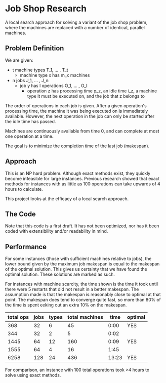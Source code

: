 # Job Shop Research

A local search approach for solving a variant of the job shop problem, where the machines are replaced with a number of identical, parallel machines.

## Problem Definition

We are given:
* t machine types T_1, ... , T_t
  * machine type x has m_x machines
* n jobs J_1, ... , J_n
  * job y has l operations O_1, ... , O_l
    * operation z has processing time p_z, an idle time i_z, a machine type it must be executed on, and the job that z belongs to

The order of operations in each job is given. After a given operation's processing time, the machine it was being executed on is immediately available. However, the next operation in the job can only be started after the idle time has passed.

Machines are continuously available from time 0, and can complete at most one operation at a time.

The goal is to minimize the completion time of the last job (makespan).

## Approach

This is an NP hard problem. Although exact methods exist, they quickly become infeasible for large instances. Previous research showed that exact methods for instances with as little as 100 operations can take upwards of 4 hours to calculate.

This project looks at the efficacy of a local search approach.

## The Code

Note that this code is a first draft. It has not been optimized, nor has it been coded with extensibility and/or readability in mind.

## Performance

For some instances (those with sufficient machines relative to jobs), the lower bound given by the maximum job makespan is equal to the makespan of the optimal solution. This gives us certainty that we have found the optimal solution. These solutions are marked as such.

For instances with machine scarcity, the time shown is the time it took until there were 5 restarts that did not result in a better makespan. The assumption made is that the makespan is reasonably close to optimal at that point. The makespan does tend to converge quite fast, so more than 80% of the time is spent eeking out an extra 10% on the makespan.

total ops | jobs | types | total machines | time     | optimal
----------|------|-------|----------------|----------|--------
      368 |   32 |     6 |             45 |     0:00 |     YES
      344 |   32 |     2 |              5 |     0:02 |
     1445 |   64 |    12 |            160 |     0:09 |     YES
     1555 |   64 |     4 |             16 |     1:45 |
     6258 |  128 |    24 |            436 |    13:23 |     YES

For comparison, an instance with 100 total operations took >4 hours to solve using exact methods.
